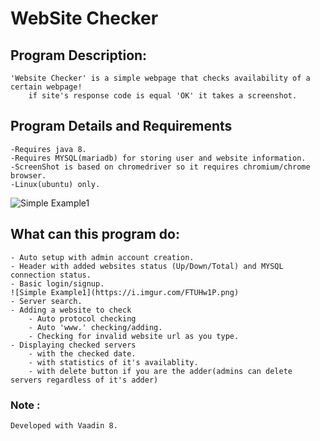 # WebSite Checker

## Program Description: 
	'Website Checker' is a simple webpage that checks availability of a certain webpage!
		if site's response code is equal 'OK' it takes a screenshot.

## Program Details and Requirements
	-Requires java 8.
	-Requires MYSQL(mariadb) for storing user and website information.
	-ScreenShot is based on chromedriver so it requires chromium/chrome browser.
	-Linux(ubuntu) only.
	
![Simple Example1](https://i.imgur.com/ySi2jiA.png)
	
## What can this program do:
	- Auto setup with admin account creation.
	- Header with added websites status (Up/Down/Total) and MYSQL connection status.
	- Basic login/signup.	
	![Simple Example1](https://i.imgur.com/FTUHw1P.png)
	- Server search.
	- Adding a website to check
		- Auto protocol checking
		- Auto 'www.' checking/adding.
		- Checking for invalid website url as you type.
	- Displaying checked servers
		- with the checked date.
		- with statistics of it's availablity.
		- with delete button if you are the adder(admins can delete servers regardless of it's adder)

### Note :
	Developed with Vaadin 8.
	
